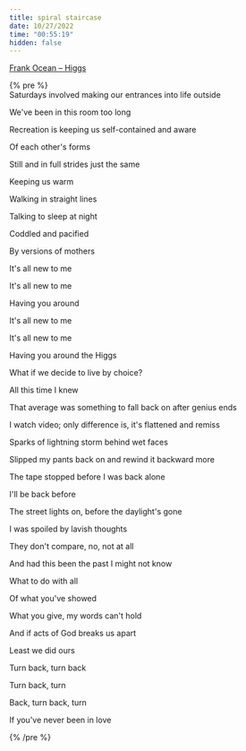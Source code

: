 ```yaml
---
title: spiral staircase
date: 10/27/2022
time: "00:55:19"
hidden: false
---
```


[Frank Ocean – Higgs](https://youtu.be/-xqT9vuqyWE)

{% pre %}  
Saturdays involved making our entrances into life outside

We've been in this room too long

Recreation is keeping us self-contained and aware

Of each other's forms

Still and in full strides just the same

Keeping us warm

Walking in straight lines

Talking to sleep at night

Coddled and pacified

By versions of mothers

It's all new to me

It's all new to me

Having you around

It's all new to me

It's all new to me

Having you around the Higgs

What if we decide to live by choice?

All this time I knew

That average was something to fall back on after genius ends

I watch video; only difference is, it's flattened and remiss

Sparks of lightning storm behind wet faces

Slipped my pants back on and rewind it backward more

The tape stopped before I was back alone

I'll be back before

The street lights on, before the daylight's gone

I was spoiled by lavish thoughts

They don't compare, no, not at all

And had this been the past I might not know

What to do with all

Of what you've showed

What you give, my words can't hold

And if acts of God breaks us apart

Least we did ours

Turn back, turn back

Turn back, turn

Back, turn back, turn

If you've never been in love

{% /pre %}
